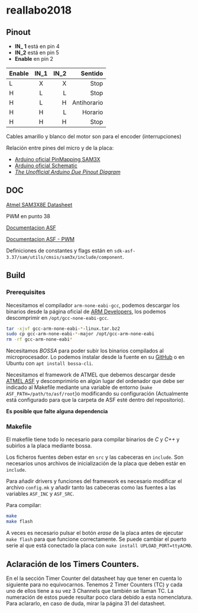 # reallabo2018

## Pinout

- **IN_ 1** está en pin 4
- **IN_2** está en pin 5
- **Enable** en pin 2

| Enable    | IN\_1  | IN\_2  | Sentido      |
| ----------|:------:| ------:|-------------:|
| L         | X      | X      | Stop         |
| H         | L      | L      | Stop         |
| H         | L      | H      | Antihorario  |
| H         | H      | L      | Horario      |
| H         | H      | H      | Stop         |


Cables amarillo y blanco del motor son para el encoder (interrupciones)

Relación entre pines del micro y de la placa:
- [Arduino oficial PinMapping SAM3X](https://www.arduino.cc/en/Hacking/PinMappingSAM3X)
- [Arduino oficial Schematic](https://www.arduino.cc/en/uploads/Main/arduino-Due-schematic.pdf)
- [*The Unofficial Arduino Due Pinout Diagram*](http://www.robgray.com/temp/Due-pinout.svg)

## DOC
[Atmel SAM3X8E Datasheet](http://ww1.microchip.com/downloads/en/DeviceDoc/Atmel-11057-32-bit-Cortex-M3-Microcontroller-SAM3X-SAM3A_Datasheet.pdf)

PWM en punto 38

[Documentacion ASF](http://asf.atmel.com/docs/latest/)

[Documentacion ASF - PWM](http://asf.atmel.com/docs/latest/sam3x/html/sam_pwm_quickstart.html)

Definiciones de constantes y flags están en `sdk-asf-3.37/sam/utils/cmsis/sam3x/include/component`.

## Build
### Prerequisites

Necesitamos el compilador `arm-none-eabi-gcc`, podemos descargar los binarios desde la página oficial de [ARM Developers](https://developer.arm.com/open-source/gnu-toolchain/gnu-rm/downloads), los podemos descomprimir en `/opt/gcc-none-eabi-gcc`.

```sh
tar -xjvf gcc-arm-none-eabi-*-linux.tar.bz2
sudo cp gcc-arm-none-eabi-*-major /opt/gcc-arm-none-eabi
rm -rf gcc-arm-none-eabi*
```

Necesitamos *BOSSA* para poder subir los binarios compilados al microprocesador. Lo podemos instalar desde la fuente en su [GitHub](https://github.com/shumatech/BOSSA) o en Ubuntu con `apt install bossa-cli`.

Necesitamos el framework de ATMEL que debemos descargar desde [ATMEL ASF] y descomprimirlo en algún lugar del ordenador que debe ser indicado al Makefile mediante una variable de entorno (`make ASF_PATH=/path/to/asf/root`)o modificando su configuración (Actualmente está configurado para que la carpeta de ASF esté dentro del repositorio).

**Es posible que falte alguna dependencia**

[ATMEL ASF]: https://www.microchip.com/avr-support/advanced-software-framework-(asf)

### Makefile
El makefile tiene todo lo necesario para compilar binarios de *C* y *C++* y subirlos a la placa mediante bossa.

Los ficheros fuentes deben estar en `src` y las cabeceras en `include`. Son necesarios unos archivos de inicialización de la placa que deben estár en `include`.

Para añadir drivers y funciones del framework es necesario modificar el archivo `config.mk` y añadir tanto las cabeceras como las fuentes a las variables `ASF_INC` y `ASF_SRC`.

Para compilar:
```sh
make
make flash
```

A veces es necesario pulsar el botón *erase* de la placa antes de ejecutar `make flash` para que funcione correctamente. Se puede cambiar el puerto serie al que está conectado la placa con `make install UPLOAD_PORT=ttyACM0`.

## Aclaración de los Timers Counters.
En el la sección Timer Counter del datasheet hay que tener en cuenta lo siguiente para no equivocarnos. Tenemos 2 Timer Counters (TC) y cada uno de ellos tiene a su vez 3 Channels que también se llaman TC. La numeración de estos puede resultar poco clara debido a esta nomenclatura. Para aclararlo, en caso de duda, mirar la página 31 del datasheet.
